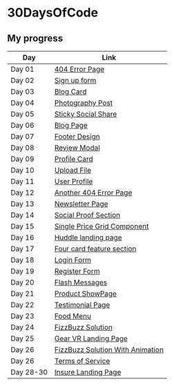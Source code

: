 # 30DaysOfCode

## My progress

| Day     | Link           |
| ------- | -------------- |
| Day 01  | [404 Error Page](https://dlppdl.github.io/30dayschallange/Day01/)|
| Day 02  | [Sign up form](https://dlppdl.github.io/30dayschallange/Day02/) |
| Day 03  | [Blog Card](https://dlppdl.github.io/30dayschallange/Day03/)|
| Day 04  | [Photography Post](https://dlppdl.github.io/30dayschallange/Day04/)|
| Day 05  | [Sticky Social Share](https://dlppdl.github.io/30dayschallange/Day05/)|
| Day 06  | [Blog Page](https://dlppdl.github.io/30dayschallange/Day06/)|
| Day 07  | [Footer Design](https://dlppdl.github.io/30dayschallange/Day07)|
| Day 08  | [Review Modal](https://dlppdl.github.io/30dayschallange/Day08)|
| Day 09  | [Profile Card](https://dlppdl.github.io/30dayschallange/Day09)|
| Day 10  | [Upload File](https://dlppdl.github.io/30dayschallange/Day10)|
| Day 11  | [User Profile](https://dlppdl.github.io/30dayschallange/Day11)|
| Day 12  | [Another 404 Error Page](https://dlppdl.github.io/30dayschallange/Day12)|
| Day 13  | [Newsletter Page](https://dlppdl.github.io/30dayschallange/Day13)|
| Day 14  | [Social Proof Section](https://dlppdl.github.io/30dayschallange/Day14)|
| Day 15  | [Single Price Grid Component](https://dlppdl.github.io/30dayschallange/Day15)|
| Day 16  | [Huddle landing page](https://dlppdl.github.io/30dayschallange/Day16)|
| Day 17  | [Four card feature section](https://dlppdl.github.io/30dayschallange/Day17)|
| Day 18  | [Login Form](https://dlppdl.github.io/30dayschallange/Day18)|
| Day 19  | [Register Form](https://dlppdl.github.io/30dayschallange/Day19)|
| Day 20  | [Flash Messages](https://dlppdl.github.io/30dayschallange/Day20)|
| Day 21  | [Product ShowPage](https://dlppdl.github.io/30dayschallange/Day21)|
| Day 22  | [Testimonial Page](https://dlppdl.github.io/30dayschallange/Day22)|
| Day 23  | [Food Menu](https://dlppdl.github.io/30dayschallange/Day23)|
| Day 24  | [FizzBuzz Solution](https://dlppdl.github.io/30dayschallange/Day24)|
| Day 25  | [Gear VR Landing Page](https://dlppdl.github.io/30dayschallange/Day25)|
| Day 26  | [FizzBuzz Solution With Animation](https://dlppdl.github.io/30dayschallange/Day26)|
| Day 26  | [Terms of Service](https://dlppdl.github.io/30dayschallange/Day27)|
|Day 28-30| [Insure Landing Page](https://dlppdl.github.io/30dayschallange/Day28-30)|
